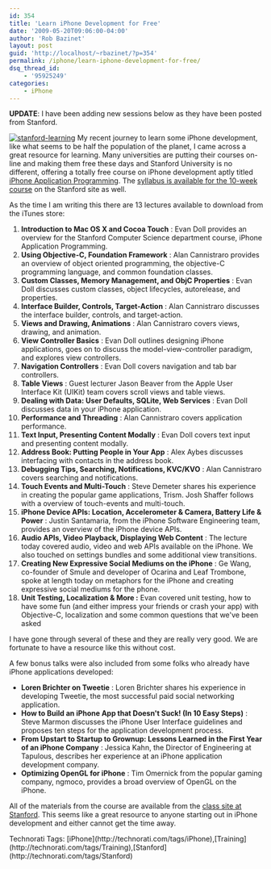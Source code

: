 ```yaml
---
id: 354
title: 'Learn iPhone Development for Free'
date: '2009-05-20T09:06:00-04:00'
author: 'Rob Bazinet'
layout: post
guid: 'http://localhost/~rbazinet/?p=354'
permalink: /iphone/learn-iphone-development-for-free/
dsq_thread_id:
    - '95925249'
categories:
    - iPhone
---
```


**UPDATE**: I have been adding new sessions below as they have been posted from Stanford.

[![stanford-learning](https://accidentaltechnologist.com/files/media/image/WindowsLiveWriter/LearniPhoneDevelopmentforFree_9802/stanford-learning_thumb.png "stanford-learning")](https://accidentaltechnologist.com/files/media/image/WindowsLiveWriter/LearniPhoneDevelopmentforFree_9802/stanford-learning_2.png) My recent journey to learn some iPhone development, like what seems to be half the population of the planet, I came across a great resource for learning. Many universities are putting their courses on-line and making them free these days and Stanford University is no different, offering a totally free course on iPhone development aptly titled [iPhone Application Programming](http://deimos3.apple.com/WebObjects/Core.woa/Browse/itunes.stanford.edu.2024353965.02024353968). The [syllabus is available for the 10-week course](http://www.stanford.edu/class/cs193p/cgi-bin/syllabus.php) on the Stanford site as well.

As the time I am writing this there are 13 lectures available to download from the iTunes store:

1. **Introduction to Mac OS X and Cocoa Touch** : Evan Doll provides an overview for the Stanford Computer Science department course, iPhone Application Programming.
2. **Using Objective-C, Foundation Framework** : Alan Cannistraro provides an overview of object oriented programming, the objective-C programming language, and common foundation classes.
3. **Custom Classes, Memory Management, and ObjC Properties** : Evan Doll discusses custom classes, object lifecycles, autorelease, and properties.
4. **Interface Builder, Controls, Target-Action** : Alan Cannistraro discusses the interface builder, controls, and target-action.
5. **Views and Drawing, Animations** : Alan Cannistraro covers views, drawing, and animation.
6. **View Controller Basics** : Evan Doll outlines designing iPhone applications, goes on to discuss the model-view-controller paradigm, and explores view controllers.
7. **Navigation Controllers** : Evan Doll covers navigation and tab bar controllers.
8. **Table Views** : Guest lecturer Jason Beaver from the Apple User Interface Kit (UIKit) team covers scroll views and table views.
9. **Dealing with Data: User Defaults, SQLite, Web Services** : Evan Doll discusses data in your iPhone application.
10. **Performance and Threading** : Alan Cannistraro covers application performance.
11. **Text Input, Presenting Content Modally** : Evan Doll covers text input and presenting content modally.
12. **Address Book: Putting People in Your App** : Alex Aybes discusses interfacing with contacts in the address book.
13. **Debugging Tips, Searching, Notifications, KVC/KVO** : Alan Cannistraro covers searching and notifications.
14. **Touch Events and Multi-Touch** : Steve Demeter shares his experience in creating the popular game applications, Trism. Josh Shaffer follows with a overview of touch-events and multi-touch.
15. **iPhone Device APIs: Location, Accelerometer &amp; Camera, Battery Life &amp; Power** : Justin Santamaria, from the iPhone Software Engineering team, provides an overview of the iPhone device APIs.
16. **Audio APIs, Video Playback, Displaying Web Content** : The lecture today covered audio, video and web APIs available on the iPhone. We also touched on settings bundles and some additional view transitions.
17. **Creating New Expressive Social Mediums on the iPhone** : Ge Wang, co-founder of Smule and developer of Ocarina and Leaf Trombone, spoke at length today on metaphors for the iPhone and creating expressive social mediums for the phone.
18. **Unit Testing, Localization &amp; More :** Evan covered unit testing, how to have some fun (and either impress your friends or crash your app) with Objective-C, localization and some common questions that we've been asked

I have gone through several of these and they are really very good. We are fortunate to have a resource like this without cost.

A few bonus talks were also included from some folks who already have iPhone applications developed:

- **Loren Brichter on Tweetie** : Loren Brichter shares his experience in developing Tweetie, the most successful paid social networking application.
- **How to Build an iPhone App that Doesn't Suck! (In 10 Easy Steps)** : Steve Marmon discusses the iPhone User Interface guidelines and proposes ten steps for the application development process.
- **From Upstart to Startup to Grownup: Lessons Learned in the First Year of an iPhone Company** : Jessica Kahn, the Director of Engineering at Tapulous, describes her experience at an iPhone application development company.
- **Optimizing OpenGL for iPhone** : Tim Omernick from the popular gaming company, ngmoco, provides a broad overview of OpenGL on the iPhone.

All of the materials from the course are available from the [class site at Stanford](http://www.stanford.edu/class/cs193p/cgi-bin/index.php). This seems like a great resource to anyone starting out in iPhone development and either cannot get the time away.

<div class="wlWriterEditableSmartContent" id="scid:0767317B-992E-4b12-91E0-4F059A8CECA8:67d7c325-61d3-49b5-a4ab-fc34288c3604" style="margin: 0px; padding: 0px; display: inline; float: none;">Technorati Tags: [iPhone](http://technorati.com/tags/iPhone),[Training](http://technorati.com/tags/Training),[Stanford](http://technorati.com/tags/Stanford)</div>